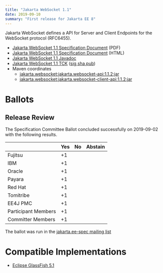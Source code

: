 ```yaml
---
title: "Jakarta WebSocket 1.1"
date: 2019-09-10
summary: "First release for Jakarta EE 8"
---
```

Jakarta WebSocket defines a API for Server and Client Endpoints
for the WebSocket protocol (RFC6455).

* [Jakarta WebSocket 1.1 Specification Document](./websocket-spec-1.1.pdf) (PDF)
* [Jakarta WebSocket 1.1 Specification Document](./websocket-spec-1.1.html) (HTML)
* [Jakarta WebSocket 1.1 Javadoc](./apidocs)
* [Jakarta WebSocket 1.1 TCK](https://download.eclipse.org/jakartaee/websocket/1.1/jakarta-websocket-tck-1.1.1.zip) ([sig](https://download.eclipse.org/jakartaee/websocket/1.1/jakarta-websocket-tck-1.1.1.zip.sig),[sha](https://download.eclipse.org/jakartaee/websocket/1.1/jakarta-websocket-tck-1.1.1.zip.sha256),[pub](https://jakarta.ee/specifications/jakartaee-spec-committee.pub))
* Maven coordinates
  * [jakarta.websocket:jakarta.websocket-api:1.1.2:jar](https://central.sonatype.com/artifact/jakarta.websocket/jakarta.websocket-api/1.1.2/jar)
  * [jakarta.websocket:jakarta.websocket-client-api:1.1.2:jar](https://central.sonatype.com/artifact/jakarta.websocket/jakarta.websocket-client-api/1.1.2/jar)

# Ballots

## Release Review

The Specification Committee Ballot concluded successfully on 2019-09-02 with the following results.

|                       |  Yes    | No      | Abstain  |
|-----------------------|---------|---------|----------|
|Fujitsu                |   +1    |         |          |
|IBM                    |   +1    |         |          |
|Oracle                 |   +1    |         |          |
|Payara                 |   +1    |         |          |
|Red Hat                |   +1    |         |          |
|Tomitribe              |   +1    |         |          |
|EE4J PMC               |   +1    |         |          |
|Participant Members    |   +1    |         |          |
|Committer Members      |   +1    |         |          |

The ballot was run in the [jakarta.ee-spec mailing list](https://www.eclipse.org/lists/jakarta.ee-spec/msg00497.html)

# Compatible Implementations

 * [Eclipse GlassFish 5.1](https://eclipse-ee4j.github.io/glassfish/)

